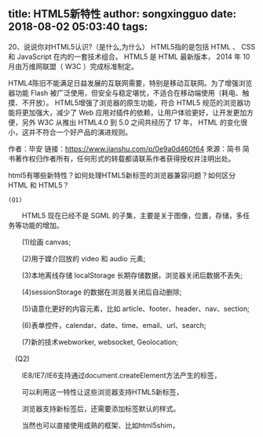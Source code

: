 title: HTML5新特性
author: songxingguo
date: 2018-08-02 05:03:40
tags:
---

20、说说你对HTML5认识?（是什么,为什么）
HTML5指的是包括 HTML 、 CSS 和 JavaScript 在内的一套技术组合。 HTML5 是 HTML 最新版本， 2014 年 10 月由万维网联盟（ W3C ）完成标准制定。

HTML4陈旧不能满足日益发展的互联网需要，特别是移动互联网。为了增强浏览器功能 Flash 被广泛使用，但安全与稳定堪忧，不适合在移动端使用（耗电、触摸、不开放）。
HTML5增强了浏览器的原生功能，符合 HTML5 规范的浏览器功能将更加强大，减少了 Web 应用对插件的依赖，让用户体验更好，让开发更加方便，另外 W3C 从推出 HTML4.0 到 5.0 之间共经历了 17 年， HTML 的变化很小，这并不符合一个好产品的演进规则。

作者：毕安
链接：https://www.jianshu.com/p/0e9a0d460f64
來源：简书
简书著作权归作者所有，任何形式的转载都请联系作者获得授权并注明出处。

html5有哪些新特性？如何处理HTML5新标签的浏览器兼容问题？如何区分 HTML 和 HTML5？　　

    (Q1)

　　HTML5 现在已经不是 SGML 的子集，主要是关于图像，位置，存储，多任务等功能的增加。

　　(1)绘画 canvas;

　　(2)用于媒介回放的 video 和 audio 元素;

　　(3)本地离线存储 localStorage 长期存储数据，浏览器关闭后数据不丢失;

　　(4)sessionStorage 的数据在浏览器关闭后自动删除;

　　(5)语意化更好的内容元素，比如 article、footer、header、nav、section;

　　(6)表单控件，calendar、date、time、email、url、search;

　　(7)新的技术webworker, websocket, Geolocation;

　(Q2)

　　IE8/IE7/IE6支持通过document.createElement方法产生的标签，

　　可以利用这一特性让这些浏览器支持HTML5新标签，

　　浏览器支持新标签后，还需要添加标签默认的样式。

　　当然也可以直接使用成熟的框架、比如html5shim，